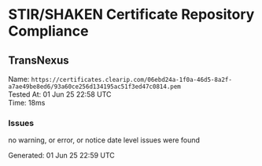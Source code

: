 # STIR/SHAKEN Certificate Repository Compliance

## TransNexus

Name: `https://certificates.clearip.com/06ebd24a-1f0a-46d5-8a2f-a7ae49be8ed6/93a60ce256d134195ac51f3ed47c0814.pem`\
Tested At: 01 Jun 25 22:58 UTC\
Time: 18ms

### Issues

no warning, or error, or notice date level issues were found

Generated: 01 Jun 25 22:59 UTC